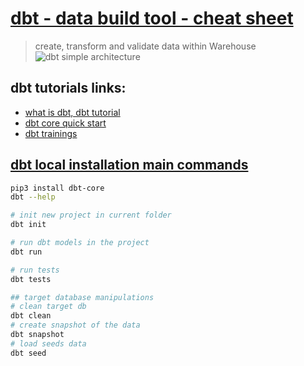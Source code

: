 # [dbt - data build tool - cheat sheet](https://docs.getdbt.com/docs/introduction)
> create, transform and validate data within Warehouse  
![dbt simple architecture](https://github.com/dbt-labs/dbt-core/raw/202cb7e51e218c7b29eb3b11ad058bd56b7739de/etc/dbt-transform.png)

## dbt tutorials links:
* [what is dbt, dbt tutorial](https://www.startdataengineering.com/post/dbt-data-build-tool-tutorial/)
* [dbt core quick start](https://docs.getdbt.com/quickstarts/codespace?step=1)
* [dbt trainings](https://www.getdbt.com/dbt-learn/)
  
## [dbt local installation main commands](https://github.com/HarunMbaabu/Data-Build-Tool-Ultimate-Guide)
```sh
pip3 install dbt-core
dbt --help

# init new project in current folder
dbt init 

# run dbt models in the project
dbt run

# run tests
dbt tests

## target database manipulations
# clean target db
dbt clean
# create snapshot of the data
dbt snapshot
# load seeds data
dbt seed
```